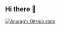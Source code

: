 ## Hi there 👋

[![Anurag's GitHub stats](https://github-readme-stats.vercel.app/api?username=gemiyudhia)](https://github.com/gemiyudhia/github-readme-stats)

